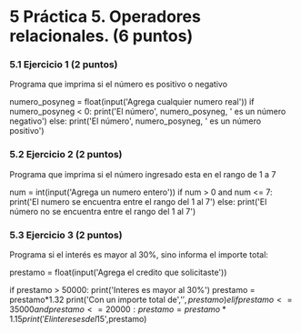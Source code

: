 # 5 Práctica 5. Operadores relacionales. (6 puntos) 
### 5.1 Ejercicio 1 (2 puntos)
Programa que imprima si el número es positivo o negativo

numero_posyneg = float(input('Agrega cualquier numero real'))
if numero_posyneg < 0:
    print('El número', numero_posyneg, ' es un número negativo')
else:
    print('El número', numero_posyneg, ' es un número positivo')



### 5.2 Ejercicio 2 (2 puntos)
Programa que imprima si el número ingresado esta en el rango de 1 a 7

num = int(input('Agrega un numero entero'))
if num > 0 and num <= 7:
    print('El numero se encuentra entre el rango del 1 al 7')
else:
    print('El número no se encuentra entre el rango del 1 al 7')



### 5.3 Ejercicio 3 (2 puntos)
Programa si el interés es mayor al 30%, sino informa el importe total:

prestamo = float(input('Agrega el credito que solicitaste'))

if prestamo > 50000:
   print('Interes es mayor al 30%')
   prestamo = prestamo*1.32
   print('Con un importe total de','$',prestamo)
elif prestamo <= 35000 and prestamo <= 20000:
    prestamo = prestamo*1.15
    print('El interes es del 15% y con un importe total''$',prestamo)
    
